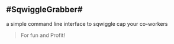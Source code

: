 #SqwiggleGrabber#
---
a simple command line interface to sqwiggle cap your co-workers
>For fun and Profit!
